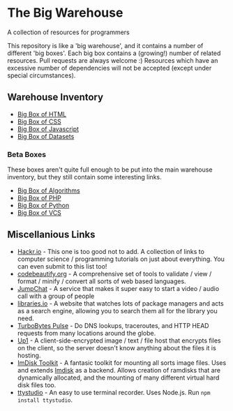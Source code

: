 # The Big Warehouse
A collection of resources for programmers

This repository is like a 'big warehouse', and it contains a number of different 'big boxes'. Each big box contains a (growing!) number of related resources. Pull requests are always welcome :) Resources which have an excessive number of dependencies will not be accepted (except under special circumstances).

## Warehouse Inventory
 - [Big Box of HTML](https://github.com/sbrl/thebigwarehouse/blob/master/BigBoxOfHTML.md)
 - [Big Box of CSS](https://github.com/sbrl/thebigwarehouse/blob/master/BigBoxOfCSS.md)
 - [Big Box of Javascript](https://github.com/sbrl/thebigwarehouse/blob/master/BigBoxOfJavascript.md)
 - [Big Box of Datasets](https://github.com/sbrl/thebigwarehouse/blob/master/BigBoxOfDatasets.md)

### Beta Boxes
These boxes aren't quite full enough to be put into the main warehouse inventory, but they still contain some interesting links.

 - [Big Box of Algorithms](https://github.com/sbrl/thebigwarehouse/blob/master/BigBoxOfAlgorithms.md)
 - [Big Box of PHP](https://github.com/sbrl/thebigwarehouse/blob/master/BigBoxOfPHP.md)
 - [Big Box of Python](https://github.com/sbrl/thebigwarehouse/blob/master/BigBoxOfPython.md)
 - [Big Box of VCS](https://github.com/sbrl/thebigwarehouse/blob/master/BigBoxOfVCS.md)

## Miscellanious Links
 - [Hackr.io](http://hackr.io/) - This one is too good not to add. A collection of links to computer science / programming tutorials on just about everything. You can even submit to this list too!
 - [codebeautify.org](http://codebeautify.org/) - A comprehensive set of tools to validate / view / format / minify / convert all sorts of web based languages.
 - [JumpChat](https://jumpch.at/) - A service that makes it super easy to start a video / audio call with a group of people
 - [libraries.io](https://libraries.io/) - A website that watches lots of package managers and acts as a search engine, allowing you to search them all for the library you need.
 - [TurboBytes Pulse](https://pulse.turbobytes.com/) - Do DNS lookups, traceroutes, and HTTP HEAD requests from many locations around the globe.
 - [Up1](https://github.com/Upload/Up1) - A client-side-encrypted image / text / file host that encrypts files on the client, so the server doesn't know anything about the files it is hosting.
 - [ImDisk Toolkit](http://reboot.pro/files/file/284-imdisk-toolkit/) - A fantasic toolkit for mounting all sorts image files. Uses and extends [Imdisk](http://www.ltr-data.se/opencode.html/#ImDisk) as a backend. Allows creation of ramdisks that are dynamically allocated, and the mounting of many different virtual hard disk files too.
 - [ttystudio](https://github.com/chjj/ttystudio) - An easy to use terminal recorder. Uses Node.js. Run `npm install ttystudio`.

